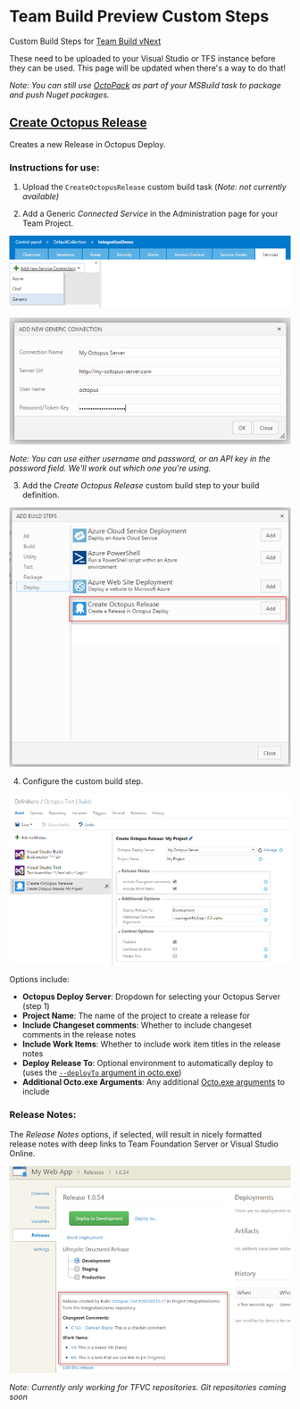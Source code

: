 Team Build Preview Custom Steps
===============================

Custom Build Steps for [Team Build vNext](http://vsalmdocs.azurewebsites.net/library/vs/alm/build/overview)

These need to be uploaded to your Visual Studio or TFS instance before they can be used. This page will be updated when there's a way to do that!

*Note: You can still use [OctoPack](http://docs.octopusdeploy.com/display/OD/Using+OctoPack) as part of your MSBuild task to package and push Nuget packages.*

[Create Octopus Release](CreateOctopusRelease)
----------------------
Creates a new Release in Octopus Deploy.

### Instructions for use:

1. Upload the `CreateOctopusRelease` custom build task (*Note: not currently available)*

2. Add a Generic *Connected Service* in the Administration page for your Team Project.

 ![Octopus Connected Service](../../img/tfsbuild-connectedservice1.png)
 
 ![Octopus Connected Service](../../img/tfsbuild-connectedservice2.png)
 
 *Note: You can use either username and password, or an API key in the password field. We'll work out which one you're using.*
 
3. Add the *Create Octopus Release* custom build step to your build definition.

 ![Add Custom Build Step](../../img/tfsbuild-addbuildstep.png)
 
4. Configure the custom build step.

 ![Configure Custom Build Step](../../img/tfsbuild-configurebuildstep.png)
 
 Options include:
 * **Octopus Deploy Server**:  Dropdown for selecting your Octopus Server (step 1)
 * **Project Name**:  The name of the project to create a release for
 * **Include Changeset comments**:  Whether to include changeset comments in the release notes
 * **Include Work Items**:  Whether to include work item titles in the release notes
 * **Deploy Release To**:  Optional environment to automatically deploy to (uses the [`--deployTo` argument in octo.exe](http://docs.octopusdeploy.com/display/OD/Creating+releases))
 * **Additional Octo.exe Arguments**:  Any additional [Octo.exe arguments](http://docs.octopusdeploy.com/display/OD/Creating+releases) to include
 
### Release Notes:

The *Release Notes* options, if selected, will result in nicely formatted release notes with deep links to Team Foundation Server or Visual Studio Online.

![Release Notes in Octopus Deploy Release](../../img/tfsbuild-releasenotes.png)

*Note: Currently only working for TFVC repositories. Git repositories coming soon*
